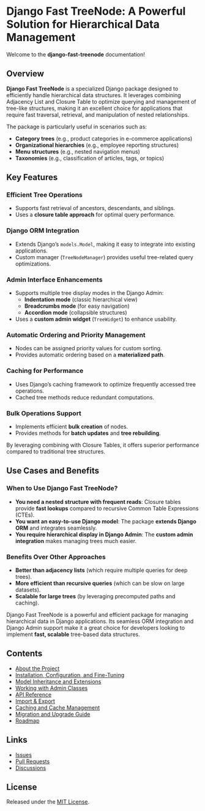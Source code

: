 # Django Fast TreeNode: A Powerful Solution for Hierarchical Data Management

Welcome to the **django-fast-treenode** documentation!

## Overview

**Django Fast TreeNode** is a specialized Django package designed to efficiently handle hierarchical data structures. It leverages combining Adjacency List and Closure Table to optimize querying and management of tree-like structures, making it an excellent choice for applications that require fast traversal, retrieval, and manipulation of nested relationships.

The package is particularly useful in scenarios such as:

- **Category trees** (e.g., product categories in e-commerce applications)
- **Organizational hierarchies** (e.g., employee reporting structures)
- **Menu structures** (e.g., nested navigation menus)
- **Taxonomies** (e.g., classification of articles, tags, or topics)

## Key Features

### Efficient Tree Operations

- Supports fast retrieval of ancestors, descendants, and siblings.
- Uses a **closure table approach** for optimal query performance.

### Django ORM Integration

- Extends Django’s `models.Model`, making it easy to integrate into existing applications.
- Custom manager (`TreeNodeManager`) provides useful tree-related query optimizations.

### Admin Interface Enhancements

- Supports multiple tree display modes in the Django Admin:
  - **Indentation mode** (classic hierarchical view)
  - **Breadcrumbs mode** (for easy navigation)
  - **Accordion mode** (collapsible structures)
- Uses a **custom admin widget** (`TreeWidget`) to enhance usability.

### Automatic Ordering and Priority Management

- Nodes can be assigned priority values for custom sorting.
- Provides automatic ordering based on a **materialized path**.

### Caching for Performance

- Uses Django’s caching framework to optimize frequently accessed tree operations.
- Cached tree methods reduce redundant computations.

### Bulk Operations Support

- Implements efficient **bulk creation** of nodes.
- Provides methods for **batch updates** and **tree rebuilding**.

By leveraging combining with Closure Tables, it offers superior performance compared to traditional tree structures.

## Use Cases and Benefits

### When to Use Django Fast TreeNode?
- **You need a nested structure with frequent reads**: Closure tables provide **fast lookups** compared to recursive Common Table Expressions (CTEs).
- **You want an easy-to-use Django model**: The package **extends Django ORM** and integrates seamlessly.
- **You require hierarchical display in Django Admin**: The **custom admin integration** makes managing trees much easier.

### Benefits Over Other Approaches
- **Better than adjacency lists** (which require multiple queries for deep trees).
- **More efficient than recursive queries** (which can be slow on large datasets).
- **Scalable for large trees** (by leveraging precomputed paths and caching).

Django Fast TreeNode is a powerful and efficient package for managing hierarchical data in Django applications. Its seamless ORM integration and Django Admin support make it a great choice for developers looking to implement **fast, scalable** tree-based data structures.

## Contents
- [About the Project](about.md)
- [Installation, Configuration, and Fine-Tuning](installation.md)
- [Model Inheritance and Extensions](models.md)
- [Working with Admin Classes](admin.md)
- [API Reference](api.md)
- [Import & Export](import_export.md)
- [Caching and Cache Management](cache.md)
- [Migration and Upgrade Guide](migration.md)
- [Roadmap](roadmap.md)

## Links
- [Issues](https://github.com/TimurKady/django-fast-treenode/issues)
- [Pull Requests](https://github.com/TimurKady/django-fast-treenode/pulls)
- [Discussions](https://github.com/TimurKady/django-fast-treenode/discussions)

## License
Released under the [MIT License](https://github.com/TimurKady/django-fast-treenode/blob/main/LICENSE).
